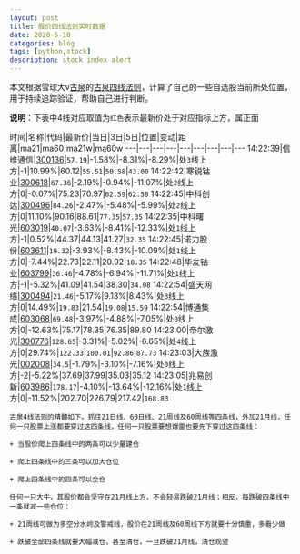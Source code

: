 ```yaml
---
layout: post
title: 股价四线法则实时数据
date: 2020-5-10
categories: blog
tags: [python,stock]
description: stock index alert
---
```



本文根据雪球大v[古泉](https://xueqiu.com/u/7148646888)的[古泉四线法则](https://xueqiu.com/7148646888/130498192)，计算了自己的一些自选股当前所处位置，用于持续追踪验证，帮助自己进行判断。

**说明**：下表中4线对应取值为`红色`表示最新价处于对应指标上方，属正面

时间|名称|代码|最新价|当日|3日|5日|位置|变动|距离|ma21|ma60|ma21w|ma60w
---|---|---|---|---|---|---|---|---
14:22:39|信维通信|[300136](https://xueqiu.com/S/SZ300136)|`57.19`|-1.58%|-8.31%|-8.29%|处`3`线上方|-1|10.99%|60.12|`55.51`|`50.58`|`43.00`
14:22:42|寒锐钴业|[300618](https://xueqiu.com/S/SZ300618)|`67.36`|-2.19%|-0.94%|-11.07%|处`2`线上方|0|-0.07%|75.23|70.97|`62.59`|`62.58`
14:22:45|中科创达|[300496](https://xueqiu.com/S/SZ300496)|`84.26`|-2.47%|-5.48%|-5.99%|处`2`线上方|0|11.10%|90.16|88.61|`77.35`|`57.35`
14:22:35|中科曙光|[603019](https://xueqiu.com/S/SH603019)|`40.07`|-3.63%|-8.41%|-12.33%|处`1`线上方|-1|0.52%|44.37|44.13|41.27|`32.35`
14:22:45|诺力股份|[603611](https://xueqiu.com/S/SH603611)|`19.32`|-3.93%|-8.43%|-10.09%|处`1`线上方|0|-7.44%|22.73|22.11|20.92|`18.35`
14:22:48|华友钴业|[603799](https://xueqiu.com/S/SH603799)|`36.46`|-4.78%|-6.94%|-11.71%|处`1`线上方|-1|-5.32%|41.09|41.54|38.30|`34.08`
14:22:54|盛天网络|[300494](https://xueqiu.com/S/SZ300494)|`21.46`|-5.17%|9.13%|8.43%|处`3`线上方|0|14.49%|`19.83`|21.54|`19.08`|`15.59`
14:22:54|博通集成|[603068](https://xueqiu.com/S/SH603068)|`69.48`|-3.97%|-4.88%|-7.05%|处`0`线上方|0|-12.63%|75.17|78.35|76.35|89.80
14:23:00|帝尔激光|[300776](https://xueqiu.com/S/SZ300776)|`128.65`|-3.31%|-5.02%|-6.65%|处`4`线上方|0|29.74%|`122.33`|`100.01`|`92.86`|`87.73`
14:23:03|大族激光|[002008](https://xueqiu.com/S/SZ002008)|`34.5`|-1.79%|-3.10%|-7.16%|处`0`线上方|-2|-5.22%|37.69|37.99|35.03|35.12
14:23:05|兆易创新|[603986](https://xueqiu.com/S/SH603986)|`178.17`|-4.10%|-13.64%|-12.16%|处`1`线上方|0|-11.52%|202.70|226.79|217.42|`168.83`

```
古泉4线法则的精髓如下。抓住21日线、60日线、21周线及60周线等四条线，外加21月线，任何一只股票上涨都要穿过这四条线，任何一只股票要想爆雷也要先下穿过这四条线：

+ 当股价爬上四条线中的两条可以少量建仓

+ 爬上四条线中的三条可以加大仓位

+ 爬上四条线中的四条可以全仓

任何一只大牛，其股价都会坚守在21月线上方，不会轻易跌破21月线；相反，每跌破四条线中一条就减一些仓位：

+ 21周线可做为多空分水岭及警戒线，股价在21周线及60周线下方就要十分慎重，多看少做

+ 跌破全部四条线就要大幅减仓，甚至清仓，一旦跌破21月线，清仓观望
```